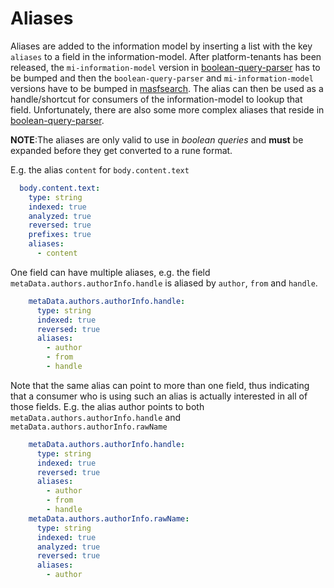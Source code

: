 # Aliases

Aliases are added to the information model by inserting a list with the key `aliases` to a field in the information-model.
After platform-tenants has been released, the `mi-information-model` version in [boolean-query-parser](https://github.com/meltwater/boolean-query-parser/)
has to be bumped and then the `boolean-query-parser` and `mi-information-model` versions have to be bumped in [masfsearch](https://github.com/meltwater/masfsearch/).
The alias can then be used as a handle/shortcut for consumers of the information-model to lookup that field. Unfortunately,
there are also some more complex aliases that reside in [boolean-query-parser](https://github.com/meltwater/boolean-query-parser/blob/14997b5ab88ae8835315bc66b6391e807a7921cb/boolean-query-parser/src/main/kotlin/com/meltwater/booleanqueryparser/BooleanQueryParser.kt#L173).

**NOTE**:The aliases are only valid to use in *boolean queries* and **must** be expanded before they get converted to a rune format.

E.g. the alias `content` for `body.content.text`
```yaml
  body.content.text:
    type: string
    indexed: true
    analyzed: true
    reversed: true
    prefixes: true
    aliases:
      - content
```

One field can have multiple aliases, e.g. the field `metaData.authors.authorInfo.handle` is aliased by `author`, `from` and `handle`.

```yaml
    metaData.authors.authorInfo.handle:
      type: string
      indexed: true
      reversed: true
      aliases:
        - author
        - from
        - handle
```

Note that the same alias can point to more than one field, thus indicating that a consumer who is using such an alias
is actually interested in all of those fields. E.g. the alias author points to both `metaData.authors.authorInfo.handle` and
`metaData.authors.authorInfo.rawName`

```yaml
    metaData.authors.authorInfo.handle:
      type: string
      indexed: true
      reversed: true
      aliases:
        - author
        - from
        - handle
    metaData.authors.authorInfo.rawName:
      type: string
      indexed: true
      analyzed: true
      reversed: true
      aliases:
        - author
```
